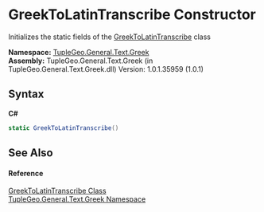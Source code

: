 # GreekToLatinTranscribe Constructor 
 

Initializes the static fields of the <a href="T_TupleGeo_General_Text_Greek_GreekToLatinTranscribe">GreekToLatinTranscribe</a> class

**Namespace:**&nbsp;<a href="N_TupleGeo_General_Text_Greek">TupleGeo.General.Text.Greek</a><br />**Assembly:**&nbsp;TupleGeo.General.Text.Greek (in TupleGeo.General.Text.Greek.dll) Version: 1.0.1.35959 (1.0.1)

## Syntax

**C#**<br />
``` C#
static GreekToLatinTranscribe()
```


## See Also


#### Reference
<a href="T_TupleGeo_General_Text_Greek_GreekToLatinTranscribe">GreekToLatinTranscribe Class</a><br /><a href="N_TupleGeo_General_Text_Greek">TupleGeo.General.Text.Greek Namespace</a><br />